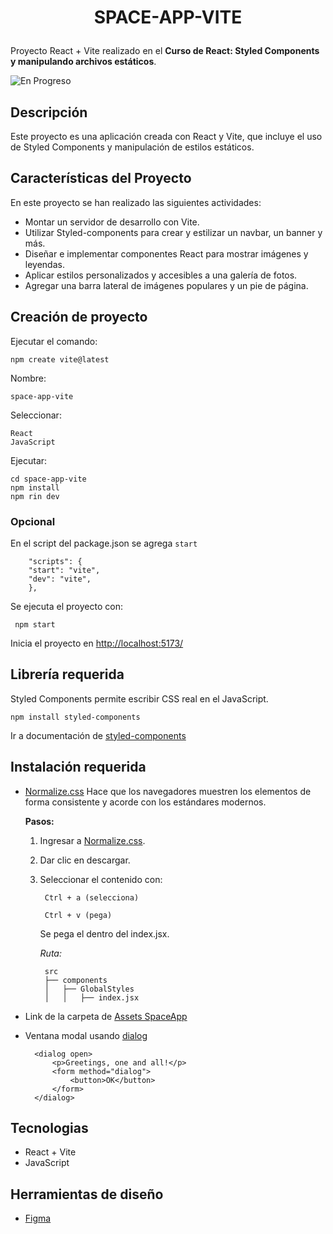# <p align="center">SPACE-APP-VITE</p>

Proyecto React + Vite realizado en el **Curso de
React: Styled Components y manipulando archivos estáticos**.

![En Progreso](https://img.shields.io/badge/status-en%20progreso-blue)

## Descripción
Este proyecto es una aplicación creada con React y Vite, que incluye el uso de Styled Components y manipulación de estilos estáticos.

## Características del Proyecto
En este proyecto se han realizado las siguientes actividades:

* Montar un servidor de desarrollo con Vite.
* Utilizar Styled-components para crear y estilizar un navbar, un banner y más.
* Diseñar e implementar componentes React para mostrar imágenes y leyendas.
* Aplicar estilos personalizados y accesibles a una galería de fotos.
* Agregar una barra lateral de imágenes populares y un pie de página.

## Creación de proyecto
Ejecutar el comando:

    npm create vite@latest

Nombre: 
    
    space-app-vite

Seleccionar:

    React
    JavaScript
Ejecutar:

    cd space-app-vite
    npm install
    npm rin dev

### Opcional
En el script del package.json se agrega `start` 

        "scripts": {
        "start": "vite",
        "dev": "vite",
        },

Se ejecuta el proyecto con:

     npm start
Inicia el proyecto en [http://localhost:5173/](http://localhost:5173/) 

## Librería requerida
Styled Components permite escribir CSS real en el JavaScript.

    npm install styled-components
Ir a documentación de [styled-components](https://styled-components.com/docs/basics)

## Instalación requerida
* [Normalize.css](https://necolas.github.io/normalize.css/)
Hace que los navegadores muestren los elementos de forma consistente y acorde con los estándares modernos.

    **Pasos:**
    1. Ingresar a [Normalize.css](https://necolas.github.io/normalize.css/).
    2. Dar clic en descargar.
    3. Seleccionar el contenido con:
    
            Ctrl + a (selecciona)

            Ctrl + v (pega)

        Se pega el dentro del index.jsx.

        *Ruta:*

            src
            ├── components
            │   ├── GlobalStyles
            │   │   ├── index.jsx
    
* Link de la carpeta de [Assets SpaceApp](https://drive.google.com/drive/folders/1Sq2S9xfNB-CMVWKvZ8nh8SYiiowV-Q8z)

* Ventana modal usando [dialog](https://developer.mozilla.org/en-US/docs/Web/HTML/Element/dialog)

        <dialog open>
            <p>Greetings, one and all!</p>
            <form method="dialog">
                <button>OK</button>
            </form>
        </dialog>



## Tecnologias
* React + Vite
* JavaScript

## Herramientas de diseño
* [Figma](https://www.figma.com/design/XNTKwHN8pHqilZFEjfkYMN/2069---SpaceApp-%7C-React%3A-styled-components-y-manipulaci%C3%B3n-de-archivos-est%C3%A1ticos?node-id=130-2593)